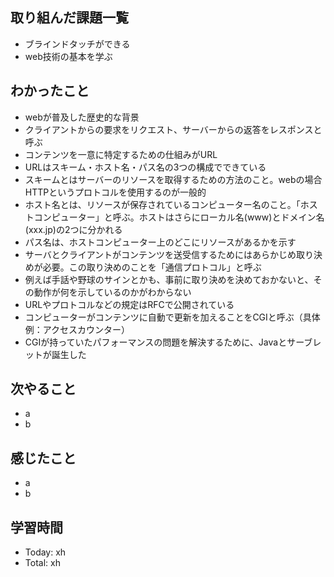 ## 取り組んだ課題一覧
- ブラインドタッチができる
- web技術の基本を学ぶ
## わかったこと
- webが普及した歴史的な背景
- クライアントからの要求をリクエスト、サーバーからの返答をレスポンスと呼ぶ
- コンテンツを一意に特定するための仕組みがURL
- URLはスキーム・ホスト名・パス名の3つの構成でできている
- スキームとはサーバーのリソースを取得するための方法のこと。webの場合HTTPというプロトコルを使用するのが一般的
- ホスト名とは、リソースが保存されているコンピューター名のこと。「ホストコンピューター」と呼ぶ。ホストはさらにローカル名(www)とドメイン名(xxx.jp)の2つに分かれる
- パス名は、ホストコンピューター上のどこにリソースがあるかを示す
- サーバとクライアントがコンテンツを送受信するためにはあらかじめ取り決めが必要。この取り決めのことを「通信プロトコル」と呼ぶ
- 例えば手話や野球のサインとかも、事前に取り決めを決めておかないと、その動作が何を示しているのかがわからない
- URLやプロトコルなどの規定はRFCで公開されている
- コンピューターがコンテンツに自動で更新を加えることをCGIと呼ぶ（具体例：アクセスカウンター）
- CGIが持っていたパフォーマンスの問題を解決するために、Javaとサーブレットが誕生した
## 次やること
- a
- b
## 感じたこと
- a
- b
## 学習時間
- Today: xh
- Total: xh
